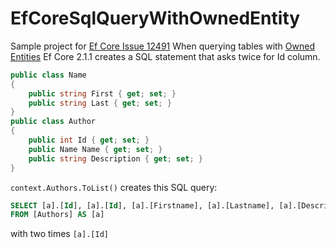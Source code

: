 # EfCoreSqlQueryWithOwnedEntity

Sample project for [Ef Core Issue 12491](https://github.com/aspnet/EntityFrameworkCore/issues/12491)
When querying tables with [Owned Entities](https://docs.microsoft.com/en-us/ef/core/modeling/owned-entities) Ef Core 2.1.1 creates a SQL statement that asks twice for Id column.

```csharp
public class Name
{
    public string First { get; set; }
    public string Last { get; set; }
}
public class Author
{
    public int Id { get; set; }
    public Name Name { get; set; }
    public string Description { get; set; }
}
```

`context.Authors.ToList()` creates this SQL query:
```sql
SELECT [a].[Id], [a].[Id], [a].[Firstname], [a].[Lastname], [a].[Description]
FROM [Authors] AS [a]
```
with two times `[a].[Id]`
